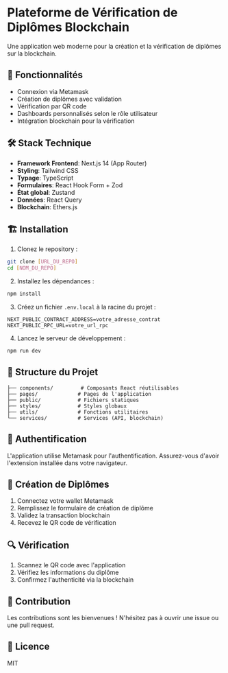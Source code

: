 # Plateforme de Vérification de Diplômes Blockchain

Une application web moderne pour la création et la vérification de diplômes sur la blockchain.

## 🚀 Fonctionnalités

- Connexion via Metamask
- Création de diplômes avec validation
- Vérification par QR code
- Dashboards personnalisés selon le rôle utilisateur
- Intégration blockchain pour la vérification

## 🛠️ Stack Technique

- **Framework Frontend**: Next.js 14 (App Router)
- **Styling**: Tailwind CSS
- **Typage**: TypeScript
- **Formulaires**: React Hook Form + Zod
- **État global**: Zustand
- **Données**: React Query
- **Blockchain**: Ethers.js

## 🏗️ Installation

1. Clonez le repository :
```bash
git clone [URL_DU_REPO]
cd [NOM_DU_REPO]
```

2. Installez les dépendances :
```bash
npm install
```

3. Créez un fichier `.env.local` à la racine du projet :
```env
NEXT_PUBLIC_CONTRACT_ADDRESS=votre_adresse_contrat
NEXT_PUBLIC_RPC_URL=votre_url_rpc
```

4. Lancez le serveur de développement :
```bash
npm run dev
```

## 📁 Structure du Projet

```
├── components/         # Composants React réutilisables
├── pages/             # Pages de l'application
├── public/            # Fichiers statiques
├── styles/            # Styles globaux
├── utils/             # Fonctions utilitaires
└── services/          # Services (API, blockchain)
```

## 🔐 Authentification

L'application utilise Metamask pour l'authentification. Assurez-vous d'avoir l'extension installée dans votre navigateur.

## 📝 Création de Diplômes

1. Connectez votre wallet Metamask
2. Remplissez le formulaire de création de diplôme
3. Validez la transaction blockchain
4. Recevez le QR code de vérification

## 🔍 Vérification

1. Scannez le QR code avec l'application
2. Vérifiez les informations du diplôme
3. Confirmez l'authenticité via la blockchain

## 🤝 Contribution

Les contributions sont les bienvenues ! N'hésitez pas à ouvrir une issue ou une pull request.

## 📄 Licence

MIT 